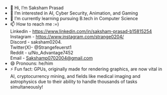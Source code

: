 - 👋 Hi, I’m Saksham Prasad
- 👀 I’m interested in AI, Cyber Security, Animation, and Gaming  
- 🌱 I’m currently learning pursuing B.tech in Computer Science
- 📫 How to reach me :=)<br> Linkedin - https://www.linkedin.com/in/saksham-prasad-b15815254 <br> Instagram - https://www.instagram.com/strange0204/<br> Discord - saksham0204.<br>Twitter(X)- @Strangefeuerst1<br>Reddit - u/No_Advantage7452 <br> Email - Sakshamp0702004@gmail.com <br>
- 😄 Pronouns: he/him <br>
- ⚡ Fun fact: GPUs, originally made for rendering graphics, are now vital in AI, cryptocurrency mining, and fields like medical imaging and astrophysics due to their ability to handle thousands of tasks 
                simultaneously!

<!---
Sakshamkashyap0204/Sakshamkashyap0204 is a ✨ special ✨ repository because its `README.md` (this file) appears on your GitHub profile.
You can click the Preview link to take a look at your changes.
--->
